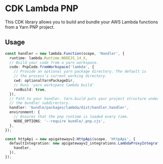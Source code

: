 # CDK Lambda PNP

This CDK library allows you to build and bundle your AWS Lambda functions from a Yarn PNP project.

## Usage
<!-- <macro exec="lit-snip ./test/integ.lit.ts"> -->
```ts
const handler = new lambda.Function(scope, 'Handler', {
  runtime: lambda.Runtime.NODEJS_14_X,
  // Build your code from a yarn workspace.
  code: PnpCode.fromWorkspace('lambda', {
    // Provide an optional yarn package directory. The default is
    // the process's current working directory.
    cwd: optionalYarnPackageDir,
    // Runs 'yarn workspace lambda build'
    runBuild: true,
  }),
  // Path to your handler. Yarn.build puts your project structure under
  // the bundle/ subdirectory.
  handler: 'bundle/packages/lambda/dist/handler.handler',
  environment: {
    // Ensures that the pnp runtime is loaded every time.
    NODE_OPTIONS: '--require bundle/.pnp.cjs',
  },
});

const httpApi = new apigatewayv2.HttpApi(scope, 'HttpApi', {
  defaultIntegration: new apigatewayv2_integrations.LambdaProxyIntegration({
    handler,
  }),
});
```
<!-- </macro> -->
